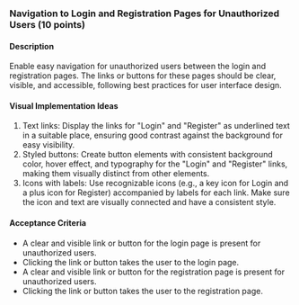### Navigation to Login and Registration Pages for Unauthorized Users (10 points)

#### Description

Enable easy navigation for unauthorized users between the login and registration pages. The links or buttons for these pages should be clear, visible, and accessible, following best practices for user interface design.

#### Visual Implementation Ideas

1. Text links: Display the links for "Login" and "Register" as underlined text in a suitable place, ensuring good contrast against the background for easy visibility.
2. Styled buttons: Create button elements with consistent background color, hover effect, and typography for the "Login" and "Register" links, making them visually distinct from other elements.
3. Icons with labels: Use recognizable icons (e.g., a key icon for Login and a plus icon for Register) accompanied by labels for each link. Make sure the icon and text are visually connected and have a consistent style.

#### Acceptance Criteria

- A clear and visible link or button for the login page is present for unauthorized users.
- Clicking the link or button takes the user to the login page.
- A clear and visible link or button for the registration page is present for unauthorized users.
- Clicking the link or button takes the user to the registration page.
